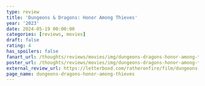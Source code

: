 ```yaml
---
type: review
title: 'Dungeons & Dragons: Honor Among Thieves'
year: '2023'
date: 2024-05-19 00:00:00
categories: [reviews, movies]
draft: false
rating: 4
has_spoilers: false
fanart_url: /thoughts/reviews/movies/img/dungeons-dragons-honor-among-thieves_fanart.png
poster_url: /thoughts/reviews/movies/img/dungeons-dragons-honor-among-thieves_poster.png
external_review_url: https://letterboxd.com/ratheronfire/film/dungeons-dragons-honor-among-thieves/
page_name: dungeons-dragons-honor-among-thieves
---
```


